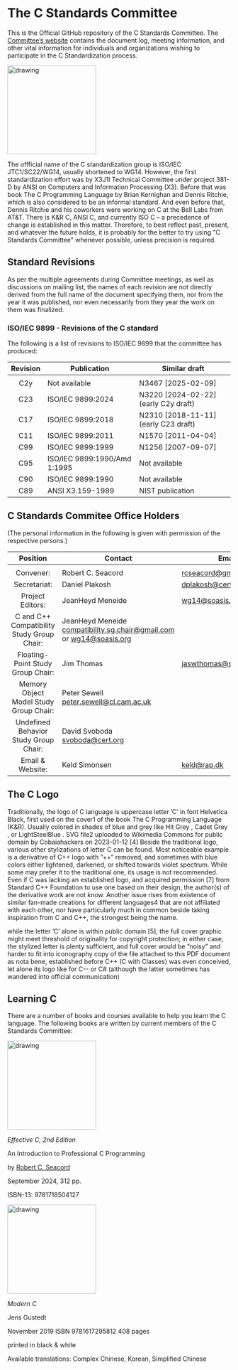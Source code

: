 #  The C Standards Committee

This is the Official GitHub repository of the C Standards Committee.
The [Committee’s website](https://open-std.org/) contains the document log, meeting information, and other vital information for individuals and organizations wishing to participate in the C Standardization process.

<img src="https://github.com/user-attachments/assets/58498a49-11dd-4594-880f-bedc20d64f06" alt="drawing" width="200"/> 

The offficial name of the C standardization group is ISO/IEC JTC1/SC22/WG14, usually shortened to WG14.
However, the first standardization effort was by X3J1I Technical Committee under project 381-D by ANSI
on Computers and Information Processing (X3). 
Before that was book The C Programming Language by Brian Kernighan and Dennis Ritchie, which is also considered to be an informal standard.
And even before that, Dennis Ritchie and his coworkers were working on C at the Bell Labs from AT&T.
There is K&R C, ANSI C, and currently ISO C – a precedence of change is established in this matter.
Therefore, to best reflect past, present, and whatever the future holds, it is probably for the better to try
using "C Standards Committee" whenever possible, unless precision is required.

## Standard Revisions

As per the multiple agreements during Committee meetings, as well as discussions on mailing list, the names
of each revision are not directly derived from the full name of the document specifying them, nor from the
year it was published, nor even necessarily from they year the work on them was finalized.

### ISO/IEC 9899 - Revisions of the C standard

The following is a list of revisions to ISO/IEC 9899 that the committee has produced:

|Revision|Publication|Similar draft|
|:-:|-|-|
||||
|C2y	| Not available	| 	N3467 [2025-02-09]
|C23	| 	ISO/IEC 9899:2024		| N3220 [2024-02-22] (early C2y draft)
|C17	| 	ISO/IEC 9899:2018		| N2310 [2018-11-11] (early C23 draft)
|C11	| 	ISO/IEC 9899:2011		| N1570 [2011-04-04]
|C99	| 	ISO/IEC 9899:1999		| N1256 [2007-09-07]
|C95	| 	ISO/IEC 9899:1990/Amd 1:1995		| Not available
|C90	| 	ISO/IEC 9899:1990 	| Not available
|C89	| 	ANSI X3.159-1989	| NIST publication

## C Standards Commitee Office Holders
(The personal information in the following is given with permission of the respective persons.)

|**Position**|**Contact**|Email|
|:-:|-|-|
||||
|Convener:	| Robert C. Seacord	|  <rcseacord@gmail.com>
|Secretariat:| 	Daniel Plakosh | <dplakosh@cert.org>
|Project Editors:	| JeanHeyd Meneide | <wg14@soasis.org>
|C and C++ Compatibility Study Group Chair:	| JeanHeyd Meneide <compatibility.sg.chair@gmail.com> or <wg14@soasis.org>
|Floating-Point Study Group Chair: | 	Jim Thomas | <jaswthomas@sbcglobal.net>
|Memory Object Model Study Group Chair: | Peter Sewell <peter.sewell@cl.cam.ac.uk>
|Undefined Behavior Study Group Chair: | 	David Svoboda <svoboda@cert.org>
|Email & Website:	| Keld Simonsen | <keld@rap.dk>

## The C Logo

Traditionally, the logo of C language is uppercase letter ’C’ in font Helvetica Black,
first used on the cover1 of the book The C Programming Language (K&R).
Usually colored in shades of blue and grey like Hit Grey , Cadet Grey , or LightSteelBlue .
SVG file2 uploaded to Wikimedia Commons for public domain by Cobaiahackers on 2023-01-12 [4]
Beside the traditional logo, various other stylizations of letter C can be found.
Most noticeable example is a derivative of C++ logo with ”++” removed, and sometimes with blue colors
either lightened, darkened, or shifted towards violet spectrum.
While some may prefer it to the traditional one, its usage is not recommended.
Even if C was lacking an established logo, and acquired permission [7] from Standard C++ Foundation
to use one based on their design, the author(s) of the derivative work are not know.
Another issue rises from existence of similar fan-made creations for different languages4
that are not affiliated with each other, nor have particularly much in common beside taking inspiration from C and
C++, the strongest being the name.

while the letter ’C’ alone is within public domain [5], the full cover graphic might meet threshold of originality for copyright
protection; in either case, the stylized letter is plenty sufficient, and full cover would be ”noisy” and harder to fit into iconography
copy of the file attached to this PDF document as nota bene, established before C++ (C with Classes) was even conceived, let alone its logo
like for C-- or C# (although the latter sometimes has wandered into official communication)

## Learning C

There are a number of books and courses available to help you learn the C language.
The following books are written by current members of the C Standards Committee:

<img src="https://github.com/user-attachments/assets/8e6418ce-7544-4e42-80cb-03441392bea2" alt="drawing" width="200"/> 

*Effective C, 2nd Edition*

An Introduction to Professional C Programming

by [Robert C. Seacord](https://en.wikipedia.org/wiki/Robert_C._Seacord)

September 2024, 312 pp.

ISBN-13: 9781718504127

<img src="https://github.com/user-attachments/assets/8fb00c0b-65fb-4d98-b5c5-c48a61e2b7b4" alt="drawing" width="200"/> 

*Modern C*

Jens Gustedt

November 2019  ISBN 9781617295812  408 pages

printed in black & white

Available translations: Complex Chinese, Korean, Simplified Chinese
